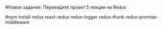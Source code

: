 #Новое задание:
Переведите проект 5 лекции на Redux

#npm install redux react-redux redux-logger redux-thunk redux-promise-middleware
